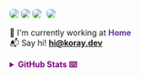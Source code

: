 <p><a  href="https://www.twitter.com/raelsei" target="_blank"><img  style="border-radius:6px" src="https://img.shields.io/twitter/follow/raelsei?logo=x&style=for-the-badge&color=0891b2&labelColor=1c1917" height=25></a> <a href="https://www.linkedin.com/in/koray-guler" target="_blank"><img style="border-radius:6px" src="https://img.shields.io/badge/linkedin-%230077B5.svg?&style=for-the-badge&logo=linkedin&logoColor=white" height=25></a> <a href="https://medium.com/@korayguler" target="_blank"><img style="border-radius:6px" src="https://img.shields.io/badge/medium-%2312100E.svg?&style=for-the-badge&logo=medium&logoColor=white" height=25></a> <a style="margin-left:5px" href="https://korayguler.com/" target="_blank"><img style="border-radius:6px" src="https://visitor-badge.laobi.icu/badge?page_id=korayguler" height=25/> </a>
</p>
<p>
<!--
<a href="https://www.instagram.com/koraycode/"><img src="https://img.shields.io/badge/instagram-%23E4405F.svg?&style=for-the-badge&logo=instagram&logoColor=white" height=25></a> -->

📍 I'm currently working at <b style="color:rebeccapurple">Home</b> <br/>
📬 Say hi! <b ><a  href="mailto:hi@koray.dev">hi@koray.dev</a></b>


<details>
  <summary style="color:purple; font-weight:700">GitHub Stats ⌨️ </summary>
  <p>
    
![](https://github.com/korayguler/github-stats/blob/master/generated/overview.svg)
![](https://github.com/korayguler/github-stats/blob/master/generated/languages.svg)

  </p>
</details>
  
  
